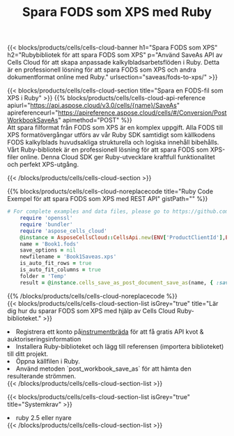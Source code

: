 ﻿---
title:  Spara FODS som XPS med Ruby
description:  Använder Aspose.Cells Cloud SDK för Ruby för att spara FODS-formatfilen som XPS-formatfil.
kwords: Excel, Save FODS as XPS, REST, Ruby
howto: How to save FODS as XPS using Aspose.Cells Cloud Ruby library.
---
{{< blocks/products/cells/cells-cloud-banner h1="Spara FODS som XPS" h2="Rubybibliotek för att spara FODS som XPS" p="Använd SaveAs API av Cells Cloud för att skapa anpassade kalkylbladsarbetsflöden i Ruby. Detta är en professionell lösning för att spara FODS som XPS och andra dokumentformat online med Ruby." urlsection="saveas/fods-to-xps/" >}}

{{< blocks/products/cells/cells-cloud-section title="Spara en FODS-fil som XPS i Ruby" >}}
{{% blocks/products/cells/cells-cloud-api-reference apiurl="https://api.aspose.cloud/v3.0/cells/{name}/SaveAs" apireferenceurl="https://apireference.aspose.cloud/cells/#/Conversion/PostWorkbookSaveAs" apimethod="POST" %}}
<br/>
Att spara filformat från FODS som XPS är en komplex uppgift. Alla FODS till XPS formatövergångar utförs av vår Ruby SDK samtidigt som källkodens FODS kalkylblads huvudsakliga strukturella och logiska innehåll bibehålls. Vårt Ruby-bibliotek är en professionell lösning för att spara FODS som XPS-filer online. Denna Cloud SDK ger Ruby-utvecklare kraftfull funktionalitet och perfekt XPS-utgång.

{{< /blocks/products/cells/cells-cloud-section >}}

{{% blocks/products/cells/cells-cloud-noreplacecode title="Ruby Code Exempel för att spara FODS som XPS med REST API" gistPath="" %}}
  
```ruby
# For complete examples and data files, please go to https://github.com/aspose-cells-cloud/aspose-cells-cloud-ruby/
    require 'openssl'
    require 'bundler'
    require 'aspose_cells_cloud'
    @instance = AsposeCellsCloud::CellsApi.new(ENV['ProductClientId'],ENV['ProductClientSecret'])
    name = 'Book1.fods'
    save_options = nil
    newfilename = 'Book1Saveas.xps'
    is_auto_fit_rows = true
    is_auto_fit_columns = true
    folder = 'Temp'
    result = @instance.cells_save_as_post_document_save_as(name, { :save_options=>save_options, :newfilename=>(folder+"/"+newfilename), :is_auto_fit_rows=>is_auto_fit_rows, :is_auto_fit_columns=>is_auto_fit_columns, :folder=>folder})
```
  
{{% /blocks/products/cells/cells-cloud-noreplacecode %}}
<br/>
{{< blocks/products/cells/cells-cloud-section-list isGrey="true" title="Lär dig hur du sparar FODS som XPS med hjälp av Cells Cloud Ruby-biblioteket." >}}
<li> Registrera ett konto på<a href="https://dashboard.aspose.cloud/">instrumentbräda</a> för att få gratis API kvot & auktoriseringsinformation</li>
<li>Installera Ruby-biblioteket och lägg till referensen (importera biblioteket) till ditt projekt.</li>
<li>Öppna källfilen i Ruby.</li>
<li>Använd metoden `post_workbook_save_as` för att hämta den resulterande strömmen.</li>
{{< /blocks/products/cells/cells-cloud-section-list >}}

{{< blocks/products/cells/cells-cloud-section-list isGrey="true" title="Systemkrav" >}}
<li>ruby 2.5 eller nyare</li>
{{< /blocks/products/cells/cells-cloud-section-list >}}
